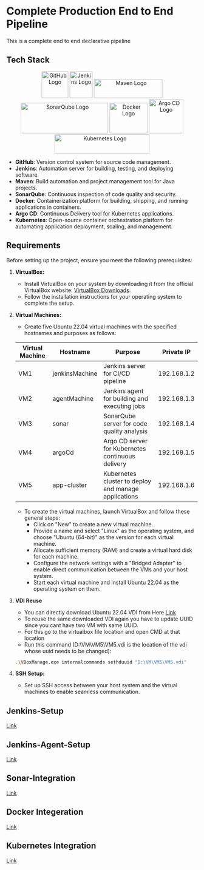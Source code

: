 # Complete Production End to End Pipeline

This is a complete end to end declarative pipeline 

## Tech Stack

<p align="center">
  <img src="https://github.githubassets.com/images/modules/logos_page/GitHub-Mark.png" alt="GitHub Logo" width="70" height="70">
  <img src="https://www.jenkins.io/images/logos/jenkins/jenkins.svg" alt="Jenkins Logo" width="60" height="70">
  <img src="https://maven.apache.org/images/maven-logo-black-on-white.png" alt="Maven Logo" width="180" height="50">
  <img src="https://github.com/yuabhishek14/Production-E2E-Pipeline/assets/43784560/2a79888f-1aa6-4d88-94c3-0b34bbde4099" alt="SonarQube Logo" width="230" height="80">
  <img src="https://github.com/yuabhishek14/Production-E2E-Pipeline/assets/43784560/80447647-d723-42fc-8b60-209d9a511115" alt="Docker Logo" width="100" height="80">
  <img src="https://roadie.io/static/59fa7a64fb19816e69c0c3dbd5d74a6c/29111/argo-cd-logo.webp" alt="Argo CD Logo" width="90" height="90">
  <img src="https://kubernetes.io/images/kubernetes-horizontal-color.png" alt="Kubernetes Logo" width="250" height="50">
</p>

- **GitHub**: Version control system for source code management. 
- **Jenkins**: Automation server for building, testing, and deploying software.
- **Maven**: Build automation and project management tool for Java projects.
- **SonarQube**: Continuous inspection of code quality and security.
- **Docker**: Containerization platform for building, shipping, and running applications in containers.
- **Argo CD**: Continuous Delivery tool for Kubernetes applications.
- **Kubernetes**: Open-source container orchestration platform for automating application deployment, scaling, and management.


## Requirements

Before setting up the project, ensure you meet the following prerequisites:

1. **VirtualBox:**
   - Install VirtualBox on your system by downloading it from the official VirtualBox website: [VirtualBox Downloads](https://www.virtualbox.org/wiki/Downloads).
   - Follow the installation instructions for your operating system to complete the setup.

2. **Virtual Machines:**
   - Create five Ubuntu 22.04 virtual machines with the specified hostnames and purposes as follows:

   | Virtual Machine  | Hostname       | Purpose                                    | Private IP       |
   |------------------|----------------|--------------------------------------------|-----------------|
   | VM1              | jenkinsMachine | Jenkins server for CI/CD pipeline         | 192.168.1.2     |
   | VM2              | agentMachine   | Jenkins agent for building and executing jobs | 192.168.1.3               |
   | VM3              | sonar          | SonarQube server for code quality analysis | 192.168.1.4     |
   | VM4              | argoCd         | Argo CD server for Kubernetes continuous delivery | 192.168.1.5              |
   | VM5              | app-cluster    | Kubernetes cluster to deploy and manage applications | 192.168.1.6  |

   - To create the virtual machines, launch VirtualBox and follow these general steps:
     - Click on "New" to create a new virtual machine.
     - Provide a name and select "Linux" as the operating system, and choose "Ubuntu (64-bit)" as the version for each virtual machine.
     - Allocate sufficient memory (RAM) and create a virtual hard disk for each machine.
     - Configure the network settings with a "Bridged Adapter" to enable direct communication between the VMs and your host system.
     - Start each virtual machine and install Ubuntu 22.04 as the operating system on them.
4. **VDI Reuse**
   - You can directly download Ubuntu 22.04 VDI from Here [Link](https://www.linuxvmimages.com/images/ubuntu-2204/)
   - To reuse the same downloaded VDI again you have to update UUID since you cant have two VM with same UUID.
   - For this go to the virtualbox file location and open CMD at that location
   - Run this command (D:\VM\VM5\VM5.vdi is the location of the vdi whose uuid needs to be changed):

   ```bash
   .\VBoxManage.exe internalcommands sethduuid "D:\VM\VM5\VM5.vdi"
   ``` 
3. **SSH Setup:**
   - Set up SSH access between your host system and the virtual machines to enable seamless communication.


## Jenkins-Setup
 
 [Link](https://github.com/yuabhishek14/Production-E2E-Pipeline/blob/main/Jenkins-Setup.md)

## Jenkins-Agent-Setup

[Link](https://github.com/yuabhishek14/Production-E2E-Pipeline/blob/main/Jenkins-AgentSetup.md)

## Sonar-Integration

[Link](https://github.com/yuabhishek14/Production-E2E-Pipeline/blob/main/Sonar-Integration.md)

## Docker Integeration

[Link](https://github.com/yuabhishek14/Production-E2E-Pipeline/blob/main/Docker-Integration.md)

## Kubernetes Integration

[Link](https://github.com/yuabhishek14/Production-E2E-Pipeline/blob/main/Kubernetes-Integration.md)
